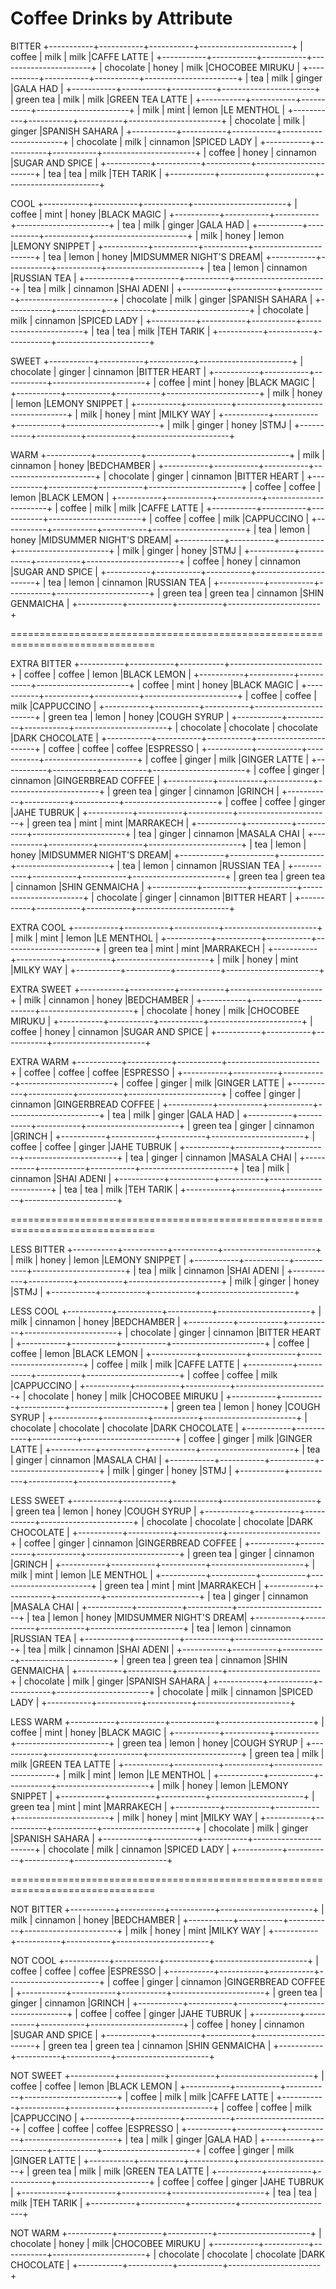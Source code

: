 # Coffee Drinks by Attribute

BITTER
+-----------+-----------+-----------+-----------------------+
|  coffee   |   milk    |   milk    |CAFFE LATTE            |
+-----------+-----------+-----------+-----------------------+
| chocolate |   honey   |   milk    |CHOCOBEE MIRUKU        |
+-----------+-----------+-----------+-----------------------+
|    tea    |   milk    |  ginger   |GALA HAD               |
+-----------+-----------+-----------+-----------------------+
| green tea |   milk    |   milk    |GREEN TEA LATTE        |
+-----------+-----------+-----------+-----------------------+
|   milk    |   mint    |   lemon   |LE MENTHOL             |
+-----------+-----------+-----------+-----------------------+
| chocolate |   milk    |  ginger   |SPANISH SAHARA         |
+-----------+-----------+-----------+-----------------------+
| chocolate |   milk    | cinnamon  |SPICED LADY            |
+-----------+-----------+-----------+-----------------------+
|  coffee   |   honey   | cinnamon  |SUGAR AND SPICE        |
+-----------+-----------+-----------+-----------------------+
|    tea    |    tea    |   milk    |TEH TARIK              |
+-----------+-----------+-----------+-----------------------+


COOL
+-----------+-----------+-----------+-----------------------+
|  coffee   |   mint    |   honey   |BLACK MAGIC            |
+-----------+-----------+-----------+-----------------------+
|    tea    |   milk    |  ginger   |GALA HAD               |
+-----------+-----------+-----------+-----------------------+
|   milk    |   honey   |   lemon   |LEMONY SNIPPET         |
+-----------+-----------+-----------+-----------------------+
|    tea    |   lemon   |   honey   |MIDSUMMER NIGHT'S DREAM|
+-----------+-----------+-----------+-----------------------+
|    tea    |   lemon   | cinnamon  |RUSSIAN TEA            |
+-----------+-----------+-----------+-----------------------+
|    tea    |   milk    | cinnamon  |SHAI ADENI             |
+-----------+-----------+-----------+-----------------------+
| chocolate |   milk    |  ginger   |SPANISH SAHARA         |
+-----------+-----------+-----------+-----------------------+
| chocolate |   milk    | cinnamon  |SPICED LADY            |
+-----------+-----------+-----------+-----------------------+
|    tea    |    tea    |   milk    |TEH TARIK              |
+-----------+-----------+-----------+-----------------------+


SWEET
+-----------+-----------+-----------+-----------------------+
| chocolate |   ginger  | cinnamon  |BITTER HEART           |
+-----------+-----------+-----------+-----------------------+
|  coffee   |   mint    |   honey   |BLACK MAGIC            |
+-----------+-----------+-----------+-----------------------+
|   milk    |   honey   |   lemon   |LEMONY SNIPPET         |
+-----------+-----------+-----------+-----------------------+
|   milk    |   honey   |   mint    |MILKY WAY              |
+-----------+-----------+-----------+-----------------------+
|   milk    |  ginger   |   honey   |STMJ                   |
+-----------+-----------+-----------+-----------------------+


WARM
+-----------+-----------+-----------+-----------------------+
|   milk    | cinnamon  |   honey   |BEDCHAMBER             |
+-----------+-----------+-----------+-----------------------+
| chocolate |   ginger  | cinnamon  |BITTER HEART           |
+-----------+-----------+-----------+-----------------------+
|  coffee   |  coffee   |   lemon   |BLACK LEMON            |
+-----------+-----------+-----------+-----------------------+
|  coffee   |   milk    |   milk    |CAFFE LATTE            |
+-----------+-----------+-----------+-----------------------+
|  coffee   |  coffee   |   milk    |CAPPUCCINO             |
+-----------+-----------+-----------+-----------------------+
|    tea    |   lemon   |   honey   |MIDSUMMER NIGHT'S DREAM|
+-----------+-----------+-----------+-----------------------+
|   milk    |  ginger   |   honey   |STMJ                   |
+-----------+-----------+-----------+-----------------------+
|  coffee   |   honey   | cinnamon  |SUGAR AND SPICE        |
+-----------+-----------+-----------+-----------------------+
|    tea    |   lemon   | cinnamon  |RUSSIAN TEA            |
+-----------+-----------+-----------+-----------------------+
| green tea | green tea | cinnamon  |SHIN GENMAICHA         |
+-----------+-----------+-----------+-----------------------+


===============================================================================


EXTRA BITTER
+-----------+-----------+-----------+-----------------------+
|  coffee   |  coffee   |   lemon   |BLACK LEMON            |
+-----------+-----------+-----------+-----------------------+
|  coffee   |   mint    |   honey   |BLACK MAGIC            |
+-----------+-----------+-----------+-----------------------+
|  coffee   |  coffee   |   milk    |CAPPUCCINO             |
+-----------+-----------+-----------+-----------------------+
| green tea |   lemon   |   honey   |COUGH SYRUP            |
+-----------+-----------+-----------+-----------------------+
| chocolate | chocolate | chocolate |DARK CHOCOLATE         |
+-----------+-----------+-----------+-----------------------+
|  coffee   |  coffee   |  coffee   |ESPRESSO               |
+-----------+-----------+-----------+-----------------------+
|  coffee   |  ginger   |   milk    |GINGER LATTE           |
+-----------+-----------+-----------+-----------------------+
|  coffee   |  ginger   | cinnamon  |GINGERBREAD COFFEE     |
+-----------+-----------+-----------+-----------------------+
| green tea |  ginger   | cinnamon  |GRINCH                 |
+-----------+-----------+-----------+-----------------------+
|  coffee   |  coffee   |  ginger   |JAHE TUBRUK            |
+-----------+-----------+-----------+-----------------------+
| green tea |   mint    |   mint    |MARRAKECH              |
+-----------+-----------+-----------+-----------------------+
|    tea    |  ginger   | cinnamon  |MASALA CHAI            |
+-----------+-----------+-----------+-----------------------+
|    tea    |   lemon   |   honey   |MIDSUMMER NIGHT'S DREAM|
+-----------+-----------+-----------+-----------------------+
|    tea    |   lemon   | cinnamon  |RUSSIAN TEA            |
+-----------+-----------+-----------+-----------------------+
| green tea | green tea | cinnamon  |SHIN GENMAICHA         |
+-----------+-----------+-----------+-----------------------+
| chocolate |   ginger  | cinnamon  |BITTER HEART           |
+-----------+-----------+-----------+-----------------------+


EXTRA COOL
+-----------+-----------+-----------+-----------------------+
|   milk    |   mint    |   lemon   |LE MENTHOL             |
+-----------+-----------+-----------+-----------------------+
| green tea |   mint    |   mint    |MARRAKECH              |
+-----------+-----------+-----------+-----------------------+
|   milk    |   honey   |   mint    |MILKY WAY              |
+-----------+-----------+-----------+-----------------------+


EXTRA SWEET
+-----------+-----------+-----------+-----------------------+
|   milk    | cinnamon  |   honey   |BEDCHAMBER             |
+-----------+-----------+-----------+-----------------------+
| chocolate |   honey   |   milk    |CHOCOBEE MIRUKU        |
+-----------+-----------+-----------+-----------------------+
|  coffee   |   honey   | cinnamon  |SUGAR AND SPICE        |
+-----------+-----------+-----------+-----------------------+


EXTRA WARM
+-----------+-----------+-----------+-----------------------+
|  coffee   |  coffee   |  coffee   |ESPRESSO               |
+-----------+-----------+-----------+-----------------------+
|  coffee   |  ginger   |   milk    |GINGER LATTE           |
+-----------+-----------+-----------+-----------------------+
|  coffee   |  ginger   | cinnamon  |GINGERBREAD COFFEE     |
+-----------+-----------+-----------+-----------------------+
|    tea    |   milk    |  ginger   |GALA HAD               |
+-----------+-----------+-----------+-----------------------+
| green tea |  ginger   | cinnamon  |GRINCH                 |
+-----------+-----------+-----------+-----------------------+
|  coffee   |  coffee   |  ginger   |JAHE TUBRUK            |
+-----------+-----------+-----------+-----------------------+
|    tea    |  ginger   | cinnamon  |MASALA CHAI            |
+-----------+-----------+-----------+-----------------------+
|    tea    |   milk    | cinnamon  |SHAI ADENI             |
+-----------+-----------+-----------+-----------------------+
|    tea    |    tea    |   milk    |TEH TARIK              |
+-----------+-----------+-----------+-----------------------+


===============================================================================


LESS BITTER
+-----------+-----------+-----------+-----------------------+
|   milk    |   honey   |   lemon   |LEMONY SNIPPET         |
+-----------+-----------+-----------+-----------------------+
|    tea    |   milk    | cinnamon  |SHAI ADENI             |
+-----------+-----------+-----------+-----------------------+
|   milk    |  ginger   |   honey   |STMJ                   |
+-----------+-----------+-----------+-----------------------+


LESS COOL
+-----------+-----------+-----------+-----------------------+
|   milk    | cinnamon  |   honey   |BEDCHAMBER             |
+-----------+-----------+-----------+-----------------------+
| chocolate |   ginger  | cinnamon  |BITTER HEART           |
+-----------+-----------+-----------+-----------------------+
|  coffee   |  coffee   |   lemon   |BLACK LEMON            |
+-----------+-----------+-----------+-----------------------+
|  coffee   |   milk    |   milk    |CAFFE LATTE            |
+-----------+-----------+-----------+-----------------------+
|  coffee   |  coffee   |   milk    |CAPPUCCINO             |
+-----------+-----------+-----------+-----------------------+
| chocolate |   honey   |   milk    |CHOCOBEE MIRUKU        |
+-----------+-----------+-----------+-----------------------+
| green tea |   lemon   |   honey   |COUGH SYRUP            |
+-----------+-----------+-----------+-----------------------+
| chocolate | chocolate | chocolate |DARK CHOCOLATE         |
+-----------+-----------+-----------+-----------------------+
|  coffee   |  ginger   |   milk    |GINGER LATTE           |
+-----------+-----------+-----------+-----------------------+
|    tea    |  ginger   | cinnamon  |MASALA CHAI            |
+-----------+-----------+-----------+-----------------------+
|   milk    |  ginger   |   honey   |STMJ                   |
+-----------+-----------+-----------+-----------------------+


LESS SWEET
+-----------+-----------+-----------+-----------------------+
| green tea |   lemon   |   honey   |COUGH SYRUP            |
+-----------+-----------+-----------+-----------------------+
| chocolate | chocolate | chocolate |DARK CHOCOLATE         |
+-----------+-----------+-----------+-----------------------+
|  coffee   |  ginger   | cinnamon  |GINGERBREAD COFFEE     |
+-----------+-----------+-----------+-----------------------+
| green tea |  ginger   | cinnamon  |GRINCH                 |
+-----------+-----------+-----------+-----------------------+
|   milk    |   mint    |   lemon   |LE MENTHOL             |
+-----------+-----------+-----------+-----------------------+
| green tea |   mint    |   mint    |MARRAKECH              |
+-----------+-----------+-----------+-----------------------+
|    tea    |  ginger   | cinnamon  |MASALA CHAI            |
+-----------+-----------+-----------+-----------------------+
|    tea    |   lemon   |   honey   |MIDSUMMER NIGHT'S DREAM|
+-----------+-----------+-----------+-----------------------+
|    tea    |   lemon   | cinnamon  |RUSSIAN TEA            |
+-----------+-----------+-----------+-----------------------+
|    tea    |   milk    | cinnamon  |SHAI ADENI             |
+-----------+-----------+-----------+-----------------------+
| green tea | green tea | cinnamon  |SHIN GENMAICHA         |
+-----------+-----------+-----------+-----------------------+
| chocolate |   milk    |  ginger   |SPANISH SAHARA         |
+-----------+-----------+-----------+-----------------------+
| chocolate |   milk    | cinnamon  |SPICED LADY            |
+-----------+-----------+-----------+-----------------------+


LESS WARM
+-----------+-----------+-----------+-----------------------+
|  coffee   |   mint    |   honey   |BLACK MAGIC            |
+-----------+-----------+-----------+-----------------------+
| green tea |   lemon   |   honey   |COUGH SYRUP            |
+-----------+-----------+-----------+-----------------------+
| green tea |   milk    |   milk    |GREEN TEA LATTE        |
+-----------+-----------+-----------+-----------------------+
|   milk    |   mint    |   lemon   |LE MENTHOL             |
+-----------+-----------+-----------+-----------------------+
|   milk    |   honey   |   lemon   |LEMONY SNIPPET         |
+-----------+-----------+-----------+-----------------------+
| green tea |   mint    |   mint    |MARRAKECH              |
+-----------+-----------+-----------+-----------------------+
|   milk    |   honey   |   mint    |MILKY WAY              |
+-----------+-----------+-----------+-----------------------+
| chocolate |   milk    |  ginger   |SPANISH SAHARA         |
+-----------+-----------+-----------+-----------------------+
| chocolate |   milk    | cinnamon  |SPICED LADY            |
+-----------+-----------+-----------+-----------------------+


===============================================================================


NOT BITTER
+-----------+-----------+-----------+-----------------------+
|   milk    | cinnamon  |   honey   |BEDCHAMBER             |
+-----------+-----------+-----------+-----------------------+
|   milk    |   honey   |   mint    |MILKY WAY              |
+-----------+-----------+-----------+-----------------------+


NOT COOL
+-----------+-----------+-----------+-----------------------+
|  coffee   |  coffee   |  coffee   |ESPRESSO               |
+-----------+-----------+-----------+-----------------------+
|  coffee   |  ginger   | cinnamon  |GINGERBREAD COFFEE     |
+-----------+-----------+-----------+-----------------------+
| green tea |  ginger   | cinnamon  |GRINCH                 |
+-----------+-----------+-----------+-----------------------+
|  coffee   |  coffee   |  ginger   |JAHE TUBRUK            |
+-----------+-----------+-----------+-----------------------+
|  coffee   |   honey   | cinnamon  |SUGAR AND SPICE        |
+-----------+-----------+-----------+-----------------------+
| green tea | green tea | cinnamon  |SHIN GENMAICHA         |
+-----------+-----------+-----------+-----------------------+


NOT SWEET
+-----------+-----------+-----------+-----------------------+
|  coffee   |  coffee   |   lemon   |BLACK LEMON            |
+-----------+-----------+-----------+-----------------------+
|  coffee   |   milk    |   milk    |CAFFE LATTE            |
+-----------+-----------+-----------+-----------------------+
|  coffee   |  coffee   |   milk    |CAPPUCCINO             |
+-----------+-----------+-----------+-----------------------+
|  coffee   |  coffee   |  coffee   |ESPRESSO               |
+-----------+-----------+-----------+-----------------------+
|    tea    |   milk    |  ginger   |GALA HAD               |
+-----------+-----------+-----------+-----------------------+
|  coffee   |  ginger   |   milk    |GINGER LATTE           |
+-----------+-----------+-----------+-----------------------+
| green tea |   milk    |   milk    |GREEN TEA LATTE        |
+-----------+-----------+-----------+-----------------------+
|  coffee   |  coffee   |  ginger   |JAHE TUBRUK            |
+-----------+-----------+-----------+-----------------------+
|    tea    |    tea    |   milk    |TEH TARIK              |
+-----------+-----------+-----------+-----------------------+


NOT WARM
+-----------+-----------+-----------+-----------------------+
| chocolate |   honey   |   milk    |CHOCOBEE MIRUKU        |
+-----------+-----------+-----------+-----------------------+
| chocolate | chocolate | chocolate |DARK CHOCOLATE         |
+-----------+-----------+-----------+-----------------------+

